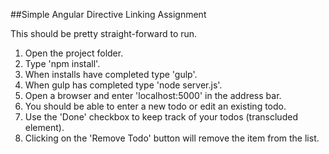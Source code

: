 ##Simple Angular Directive Linking Assignment

This should be pretty straight-forward to run.

1. Open the project folder.
2. Type 'npm install'.
3. When installs have completed type 'gulp'.
4. When gulp has completed type 'node server.js'.
5. Open a browser and enter 'localhost:5000' in the address bar.
6. You should be able to enter a new todo or edit an existing todo.
7. Use the 'Done' checkbox to keep track of your todos (transcluded element). 
7. Clicking on the 'Remove Todo' button will remove the item from the list.  
